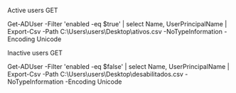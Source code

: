 Active users GET

Get-ADUser -Filter 'enabled -eq $true' | select Name, UserPrincipalName | Export-Csv -Path C:\Users\users\Desktop\ativos.csv -NoTypeInformation -Encoding Unicode


Inactive users GET


Get-ADUser -Filter 'enabled -eq $false' | select Name, UserPrincipalName | Export-Csv -Path C:\Users\users\Desktop\desabilitados.csv -NoTypeInformation -Encoding Unicode
